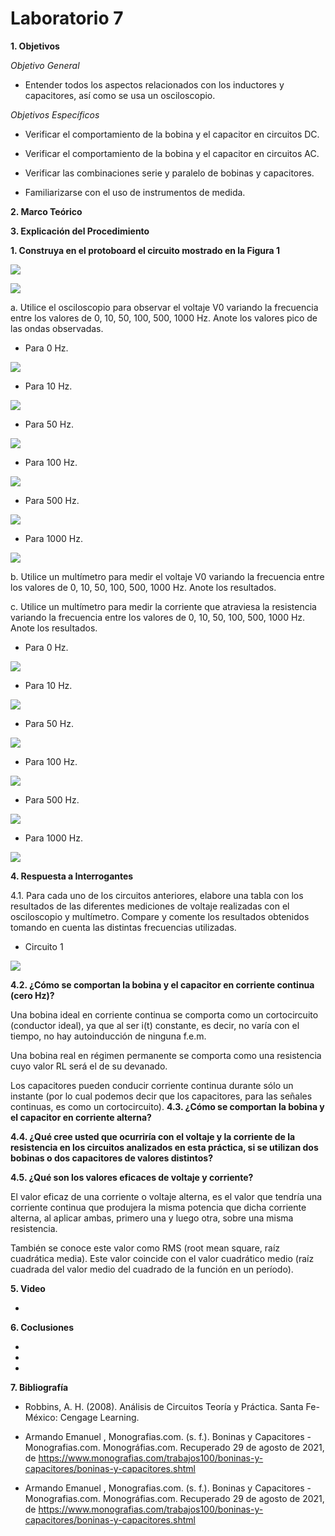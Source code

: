 # Laboratorio 7

__1. Objetivos__

*Objetivo General*

* Entender todos los aspectos relacionados con los inductores y capacitores, así como se usa un osciloscopio.

*Objetivos Específicos*

* Verificar el comportamiento de la bobina y el capacitor en circuitos DC.

* Verificar el comportamiento de la bobina y el capacitor en circuitos AC.

* Verificar las combinaciones serie y paralelo de bobinas y capacitores.

* Familiarizarse con el uso de instrumentos de medida.




__2. Marco Teórico__ 




__3. Explicación del Procedimiento__

__1. Construya en el protoboard el circuito mostrado en la Figura 1__

![](https://github.com/ItzAdoc/ImaL7/blob/main/1.png)

![](https://github.com/ItzAdoc/ImaL7/blob/main/1.1.png)

a.	Utilice el osciloscopio para observar el voltaje V0 variando la frecuencia entre los valores de 0, 10, 50, 100, 500, 1000 Hz. Anote los valores pico de las ondas observadas.


* Para 0 Hz.

![](https://github.com/ItzAdoc/ImaL7/blob/main/a.0.png)

* Para 10 Hz.

![](https://github.com/ItzAdoc/ImaL7/blob/main/a.10.png)

* Para 50 Hz.

![](https://github.com/ItzAdoc/ImaL7/blob/main/a.50.png)

* Para 100 Hz.

![](https://github.com/ItzAdoc/ImaL7/blob/main/a.100.png)
* Para 500 Hz.

![](https://github.com/ItzAdoc/ImaL7/blob/main/a.500.png)

* Para 1000 Hz.

![](https://github.com/ItzAdoc/ImaL7/blob/main/a.1000.png)

b.	Utilice un multímetro para medir el voltaje V0 variando la frecuencia entre los valores de 0, 10, 50, 100, 500, 1000 Hz. Anote los resultados.

c.	Utilice un multímetro para medir la corriente que atraviesa la resistencia variando la frecuencia entre los valores de 0, 10, 50, 100, 500, 1000 Hz. Anote los resultados.

* Para 0 Hz.

![](https://github.com/ItzAdoc/ImaL7/blob/main/bc.0.png)

* Para 10 Hz.

![](https://github.com/ItzAdoc/ImaL7/blob/main/bc.10.png)

* Para 50 Hz.

![](https://github.com/ItzAdoc/ImaL7/blob/main/bc.50.png)

* Para 100 Hz.

![](https://github.com/ItzAdoc/ImaL7/blob/main/bc.100.png)

* Para 500 Hz.

![](https://github.com/ItzAdoc/ImaL7/blob/main/bc.500.png)

* Para 1000 Hz.

![](https://github.com/ItzAdoc/ImaL7/blob/main/bc.1000.png)

__4. Respuesta a Interrogantes__

4.1. Para cada uno de los circuitos anteriores, elabore una tabla con los resultados de las diferentes mediciones de voltaje realizadas con el osciloscopio y multímetro. Compare y comente los resultados obtenidos tomando en cuenta las distintas frecuencias utilizadas.

* Circuito 1

![](https://github.com/ItzAdoc/ImaL7/blob/main/Tabla.PNG)


__4.2. ¿Cómo se comportan la bobina y el capacitor en corriente continua (cero Hz)?__

Una bobina ideal en corriente continua se comporta como un cortocircuito (conductor ideal), ya que al ser i(t) constante, es decir, no varía con el tiempo, no hay autoinducción de ninguna f.e.m.

Una bobina real en régimen permanente se comporta como una resistencia cuyo valor RL será el de su devanado.

Los capacitores pueden conducir corriente continua durante sólo un instante (por lo cual podemos decir que los capacitores, para las señales continuas, es como un cortocircuito).
__4.3. ¿Cómo se comportan la bobina y el capacitor en corriente alterna?__


__4.4. ¿Qué cree usted que ocurriría con el voltaje  y la corriente de la resistencia en los circuitos analizados en esta práctica, si se utilizan dos bobinas o dos capacitores de valores distintos?__

__4.5. ¿Qué son los valores eficaces de voltaje y corriente?__

El valor eficaz de una corriente o voltaje alterna, es el valor que tendría una corriente continua que produjera la misma potencia que dicha corriente alterna, al aplicar ambas, primero una y luego otra, sobre una misma resistencia.

También se conoce este valor como RMS (root mean square, raíz cuadrática media). Este valor coincide con el valor cuadrático medio (raíz cuadrada del valor medio del cuadrado de la función en un período).

__5. Video__

* 

__6. Coclusiones__ 

* 
* 

* 

__7. Bibliografía__

* Robbins, A. H. (2008). Análisis de Circuitos Teoría y Práctica. Santa Fe-México: Cengage Learning.

* Armando Emanuel , Monografias.com. (s. f.). Boninas y Capacitores - Monografias.com. Monográfias.com. Recuperado 29 de agosto de 2021, de https://www.monografias.com/trabajos100/boninas-y-capacitores/boninas-y-capacitores.shtml

* Armando Emanuel , Monografias.com. (s. f.). Boninas y Capacitores - Monografias.com. Monográfias.com. Recuperado 29 de agosto de 2021, de https://www.monografias.com/trabajos100/boninas-y-capacitores/boninas-y-capacitores.shtml
